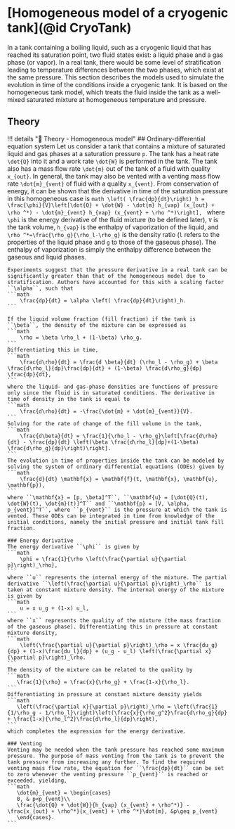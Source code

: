 # [Homogeneous model of a cryogenic tank](@id CryoTank)

In a tank containing a boiling liquid, such as a cryogenic liquid that has reached its saturation point, two fluid states exist: a liquid phase and a gas phase (or vapor). In a real tank, there would be some level of stratification leading to temperature differences between the two phases, which exist at the same pressure. This section describes the models used to simulate the evolution in time of the conditions inside a cryogenic tank. It is based on the homogeneous tank model, which treats the fluid inside the tank as a well-mixed saturated mixture at homogeneous temperature and pressure.

## Theory

!!! details "📖 Theory - Homogeneous model" 
    ## Ordinary-differential equation system
    Let us consider a tank that contains a mixture of saturated liquid and gas phases at a saturation pressure ``p``. The tank has a heat rate ``\dot{Q}`` into it and a work rate ``\dot{W}`` is performed in the tank. The tank also has a mass flow rate ``\dot{m}`` out of the tank of a fluid with quality ``x_{out}``. In general, the tank may also be vented with a venting mass flow rate ``\dot{m}_{vent}`` of fluid with a quality ``x_{vent}``. From conservation of energy, it can be shown that the derivative in time of the saturation pressure in this homogeneous case is
    ```math
        \left( \frac{dp}{dt}\right)_h = \frac{\phi}{V}\left[\dot{Q} + \dot{W} - \dot{m} h_{vap} (x_{out} + \rho ^*) - \dot{m}_{vent} h_{vap} (x_{vent} + \rho ^*)\right],
    ```
    where ``\phi`` is the energy derivative of the fluid mixture (to be defined later), ``V`` is the tank volume, ``h_{vap}`` is the enthalpy of vaporization of the liquid, and ``\rho ^*=\frac{\rho_g}{\rho_l-\rho_g}`` is the density ratio (``l`` refers to the properties of the liquid phase and ``g`` to those of the gaseous phase). The enthalpy of vaporization is simply the enthalpy difference between the gaseous and liquid phases.

    Experiments suggest that the pressure derivative in a real tank can be significantly greater than that of the homogeneous model due to stratification. Authors have accounted for this with a scaling factor ``\alpha``, such that
    ```math
        \frac{dp}{dt} = \alpha \left( \frac{dp}{dt}\right)_h. 
    ```

    If the liquid volume fraction (fill fraction) if the tank is ``\beta``, the density of the mixture can be expressed as 
    ```math
        \rho = \beta \rho_l + (1-\beta) \rho_g.
    ```
    Differentiating this in time,
    ```math
        \frac{d\rho}{dt} = \frac{d \beta}{dt} (\rho_l - \rho_g) + \beta \frac{d\rho_l}{dp}\frac{dp}{dt} + (1-\beta) \frac{d\rho_g}{dp} \frac{dp}{dt},
    ```
    where the liquid- and gas-phase densities are functions of pressure only since the fluid is in saturated conditions. The derivative in time of density in the tank is equal to 
    ```math
        \frac{d\rho}{dt} = -\frac{\dot{m} + \dot{m}_{vent}}{V}.
    ```
    Solving for the rate of change of the fill volume in the tank,
    ```math
        \frac{d\beta}{dt} = \frac{1}{\rho_l - \rho_g}\left[\frac{d\rho}{dt} - \frac{dp}{dt} \left(\beta \frac{d\rho_l}{dp}+(1-\beta) \frac{d\rho_g}{dp}\right)\right].
    ```
    The evolution in time of properties inside the tank can be modeled by solving the system of ordinary differential equations (ODEs) given by
    ```math
        \frac{d}{dt} \mathbf{x} = \mathbf{f}(t, \mathbf{x}, \mathbf{u}, \mathbf{p}),
    ```
    where ``\mathbf{x} = [p, \beta]^T``, ``\mathbf{u} = [\dot{Q}(t), \dot{W}(t), \dot{m}(t)]^T`` and ``\mathbf{p} = [V, \alpha, p_{vent}]^T``, where ``p_{vent}`` is the pressure at which the tank is vented. These ODEs can be integrated in time from knowledge of the initial conditions, namely the initial pressure and initial tank fill fraction.

    ### Energy derivative
    The energy derivative ``\phi`` is given by
    ```math
        \phi = \frac{1}{\rho \left(\frac{\partial u}{\partial p}\right)_\rho},
    ```
    where ``u`` represents the internal energy of the mixture. The partial derivative ``\left(\frac{\partial u}{\partial p}\right)_\rho`` is taken at constant mixture density. The internal energy of the mixture is given by
    ```math
        u = x u_g + (1-x) u_l,
    ```
    where ``x`` represents the quality of the mixture (the mass fraction of the gaseous phase). Differentiating this in pressure at constant mixture density,
    ```math
        \left(\frac{\partial u}{\partial p}\right)_\rho = x \frac{du_g}{dp} + (1-x)\frac{du_l}{dp} + (u_g - u_l) \left(\frac{\partial x}{\partial p}\right)_\rho.
    ```
    The density of the mixture can be related to the quality by
    ```math
       \frac{1}{\rho} = \frac{x}{\rho_g} + \frac{1-x}{\rho_l}.
    ```
    Differentiating in pressure at constant mixture density yields
    ```math
       \left(\frac{\partial x}{\partial p}\right)_\rho = \left(\frac{1}{1/\rho_g - 1/\rho_l}\right)\left(\frac{x}{\rho_g^2}\frac{d\rho_g}{dp} + \frac{1-x}{\rho_l^2}\frac{d\rho_l}{dp}\right),
    ```
    which completes the expression for the energy derivative.

    ### Venting
    Venting may be needed when the tank pressure has reached some maximum pressure. The purpose of mass venting from the tank is to prevent the tank pressure from increasing any further. To find the required venting mass flow rate, the equation for ``\frac{dp}{dt}`` can be set to zero whenever the venting pressure ``p_{vent}`` is reached or exceeded, yielding,
    ```math
       \dot{m}_{vent} = \begin{cases} 
       0, & p<p_{vent}\\ 
       \frac{\dot{Q} + \dot{W}}{h_{vap} (x_{vent} + \rho^*)} - \frac{x_{out} + \rho^*}{x_{vent} + \rho ^*}\dot{m}, &p\geq p_{vent}
       \end{cases}.
    ```